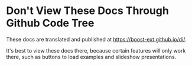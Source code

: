 Don't View These Docs Through Github Code Tree
==============================================

These docs are translated and published at https://boost-ext.github.io/di/.

It's best to view these docs there, because certain features will only work there, such as buttons to load examples and slideshow presentations.
